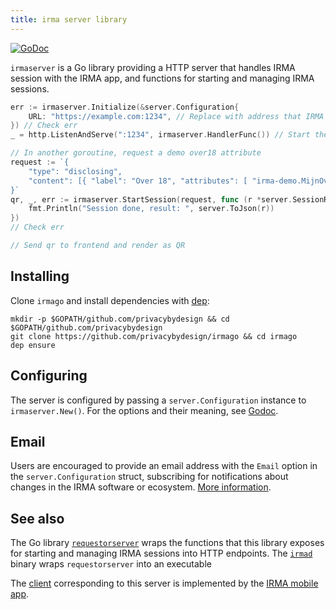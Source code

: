 ```yaml
---
title: irma server library
---
```


<a href="https://godoc.org/github.com/privacybydesign/irmago/server/irmaserver" class="godoc"><img src="https://godoc.org/github.com/privacybydesign/irmago/server/irmaserver?status.svg" alt="GoDoc"></a>

`irmaserver` is a Go library providing a HTTP server that handles IRMA session with the IRMA app, and functions for starting and managing IRMA sessions.

```go
err := irmaserver.Initialize(&server.Configuration{
    URL: "https://example.com:1234", // Replace with address that IRMA apps can reach
}) // Check err
_ = http.ListenAndServe(":1234", irmaserver.HandlerFunc()) // Start the server

// In another goroutine, request a demo over18 attribute
request := `{
    "type": "disclosing",
    "content": [{ "label": "Over 18", "attributes": [ "irma-demo.MijnOverheid.ageLower.over18" ]}]
}`
qr, _, err := irmaserver.StartSession(request, func (r *server.SessionResult) {
    fmt.Println("Session done, result: ", server.ToJson(r))
})
// Check err

// Send qr to frontend and render as QR
```

## Installing

Clone `irmago` and install dependencies with [dep](https://github.com/golang/dep):
```shell
mkdir -p $GOPATH/github.com/privacybydesign && cd $GOPATH/github.com/privacybydesign
git clone https://github.com/privacybydesign/irmago && cd irmago
dep ensure
```

## Configuring
The server is configured by passing a `server.Configuration` instance to `irmaserver.New()`. For the options and their meaning, see [Godoc](https://godoc.org/github.com/privacybydesign/irmago/server/#Configuration).

## Email

Users are encouraged to provide an email address with the `Email` option in the `server.Configuration` struct, subscribing for notifications about changes in the IRMA software or ecosystem. [More information](../#specifying-an-email-address).

## See also

The  Go library [`requestorserver`](../requestorserver) wraps the functions that this library exposes
for starting and managing IRMA sessions into HTTP endpoints. The [`irmad`](../irmad) binary wraps
`requestorserver` into an executable
 

The [client](../../irmaclient) corresponding to this server is implemented by the [IRMA mobile app](https://github.com/privacybydesign/irma_mobile).
